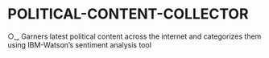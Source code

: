 # POLITICAL-CONTENT-COLLECTOR
○␣ Garners latest political content across the internet and categorizes them using IBM-Watson’s sentiment analysis tool
